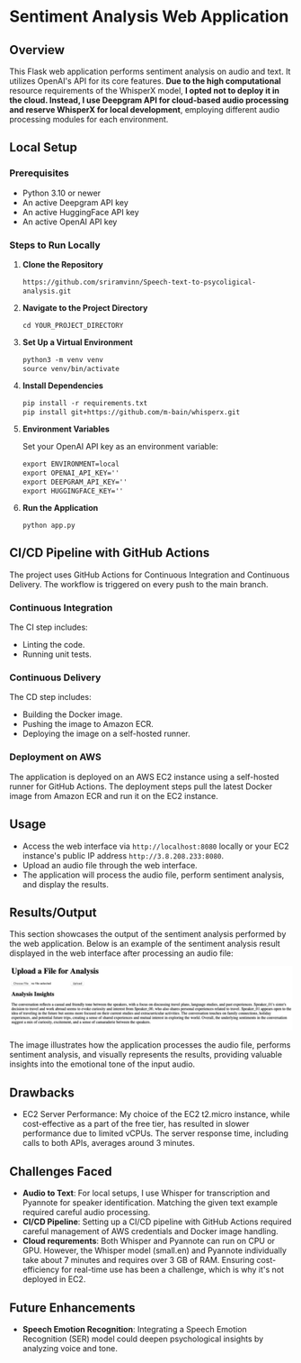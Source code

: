 # Sentiment Analysis Web Application

## Overview

This Flask web application performs sentiment analysis on audio and text. It utilizes OpenAI's API for its core features. **Due to the high computational** resource requirements of the WhisperX model, **I opted not to deploy it in the cloud. Instead, I use Deepgram API for cloud-based audio processing and reserve WhisperX for local development**, employing different audio processing modules for each environment.

## Local Setup

### Prerequisites

- Python 3.10 or newer
- An active Deepgram API key
- An active HuggingFace API key
- An active OpenAI API key

### Steps to Run Locally

1. **Clone the Repository**

    ```
    https://github.com/sriramvinn/Speech-text-to-psycoligical-analysis.git
    ```

2. **Navigate to the Project Directory**

    ```
    cd YOUR_PROJECT_DIRECTORY
    ```

3. **Set Up a Virtual Environment**

    ```
    python3 -m venv venv
    source venv/bin/activate
    ```

4. **Install Dependencies**

    ```
    pip install -r requirements.txt
    pip install git+https://github.com/m-bain/whisperx.git 
    ```

5. **Environment Variables**

    Set your OpenAI API key as an environment variable:

    ```
    export ENVIRONMENT=local
    export OPENAI_API_KEY=''
    export DEEPGRAM_API_KEY=''
    export HUGGINGFACE_KEY=''
    ```

6. **Run the Application**

    ```
    python app.py
    ```

## CI/CD Pipeline with GitHub Actions

The project uses GitHub Actions for Continuous Integration and Continuous Delivery. The workflow is triggered on every push to the main branch.

### Continuous Integration

The CI step includes:

- Linting the code.
- Running unit tests.

### Continuous Delivery

The CD step includes:

- Building the Docker image.
- Pushing the image to Amazon ECR.
- Deploying the image on a self-hosted runner.

### Deployment on AWS

The application is deployed on an AWS EC2 instance using a self-hosted runner for GitHub Actions. The deployment steps pull the latest Docker image from Amazon ECR and run it on the EC2 instance.

## Usage

- Access the web interface via `http://localhost:8080` locally or your EC2 instance's public IP address `http://3.8.208.233:8080`.
- Upload an audio file through the web interface.
- The application will process the audio file, perform sentiment analysis, and display the results.

## Results/Output

This section showcases the output of the sentiment analysis performed by the web application. Below is an example of the sentiment analysis result displayed in the web interface after processing an audio file:

![Sentiment Analysis Result](/result/out.png "Sentiment Analysis Output")

The image illustrates how the application processes the audio file, performs sentiment analysis, and visually represents the results, providing valuable insights into the emotional tone of the input audio.

## Drawbacks
- EC2 Server Performance: My choice of the EC2 t2.micro instance, while cost-effective as a part of the free tier, has resulted in slower performance due to limited vCPUs. The server response time, including calls to both APIs, averages around 3 minutes.

## Challenges Faced

- **Audio to Text**: For local setups, I use Whisper for transcription and Pyannote for speaker identification. Matching the given text example required careful audio processing.
- **CI/CD Pipeline**: Setting up a CI/CD pipeline with GitHub Actions required careful management of AWS credentials and Docker image handling.
- **Cloud requrements**: Both Whisper and Pyannote can run on CPU or GPU. However, the Whisper model (small.en) and Pyannote individually take about 7 minutes and requires over 3 GB of RAM. Ensuring cost-efficiency for real-time use has been a challenge, which is why it's not deployed in EC2.

## Future Enhancements

- **Speech Emotion Recognition**: Integrating a Speech Emotion Recognition (SER) model could deepen psychological insights by analyzing voice and tone.


